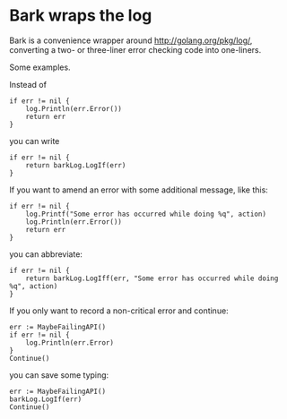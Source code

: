 # Bark wraps the log

Bark is a convenience wrapper around http://golang.org/pkg/log/, converting a
two- or three-liner error checking code into one-liners.

Some examples.

Instead of

```
if err != nil {
    log.Println(err.Error())
    return err
}
```

you can write

```
if err != nil {
    return barkLog.LogIf(err)
}
```

If you want to amend an error with some additional message, like this:

```
if err != nil {
    log.Printf("Some error has occurred while doing %q", action)
    log.Println(err.Error())
    return err
}
```

you can abbreviate:

```
if err != nil {
    return barkLog.LogIff(err, "Some error has occurred while doing %q", action)
}
```

If you only want to record a non-critical error and continue:

```
err := MaybeFailingAPI()
if err != nil {
    log.Println(err.Error)
}
Continue()
```

you can save some typing:

```
err := MaybeFailingAPI()
barkLog.LogIf(err)
Continue()
```

